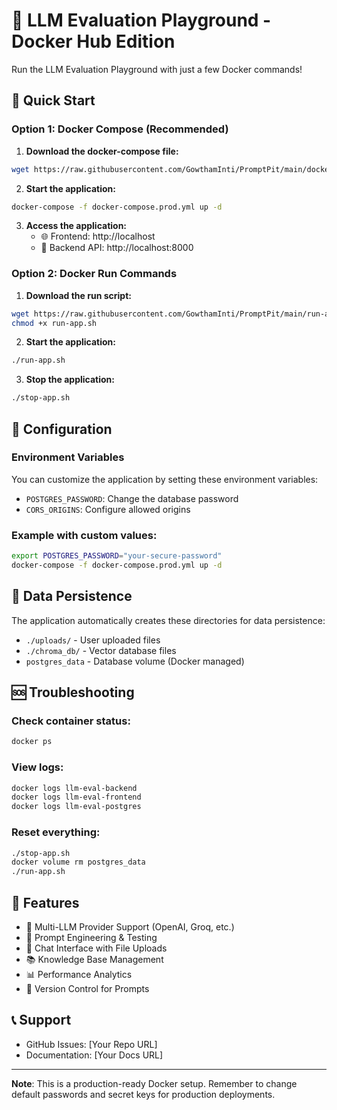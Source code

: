 # 🚀 LLM Evaluation Playground - Docker Hub Edition

Run the LLM Evaluation Playground with just a few Docker commands!

## 🐳 Quick Start

### Option 1: Docker Compose (Recommended)

1. **Download the docker-compose file:**
```bash
wget https://raw.githubusercontent.com/GowthamInti/PromptPit/main/docker-compose.prod.yml
```

2. **Start the application:**
```bash
docker-compose -f docker-compose.prod.yml up -d
```

3. **Access the application:**
   - 🌐 Frontend: http://localhost
   - 🔌 Backend API: http://localhost:8000

### Option 2: Docker Run Commands

1. **Download the run script:**
```bash
wget https://raw.githubusercontent.com/GowthamInti/PromptPit/main/run-app.sh
chmod +x run-app.sh
```

2. **Start the application:**
```bash
./run-app.sh
```

3. **Stop the application:**
```bash
./stop-app.sh
```

## 🔧 Configuration

### Environment Variables

You can customize the application by setting these environment variables:

- `POSTGRES_PASSWORD`: Change the database password
- `CORS_ORIGINS`: Configure allowed origins

### Example with custom values:
```bash
export POSTGRES_PASSWORD="your-secure-password"
docker-compose -f docker-compose.prod.yml up -d
```

## 📁 Data Persistence

The application automatically creates these directories for data persistence:
- `./uploads/` - User uploaded files
- `./chroma_db/` - Vector database files
- `postgres_data` - Database volume (Docker managed)

## 🆘 Troubleshooting

### Check container status:
```bash
docker ps
```

### View logs:
```bash
docker logs llm-eval-backend
docker logs llm-eval-frontend
docker logs llm-eval-postgres
```

### Reset everything:
```bash
./stop-app.sh
docker volume rm postgres_data
./run-app.sh
```

## 🌟 Features

- 🤖 Multi-LLM Provider Support (OpenAI, Groq, etc.)
- 📝 Prompt Engineering & Testing
- 💬 Chat Interface with File Uploads
- 📚 Knowledge Base Management
- 📊 Performance Analytics
- 🔄 Version Control for Prompts

## 📞 Support

- GitHub Issues: [Your Repo URL]
- Documentation: [Your Docs URL]

---

**Note**: This is a production-ready Docker setup. Remember to change default passwords and secret keys for production deployments.

